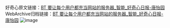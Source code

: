 好奇心原文链接：[BT 要让每个用户都充当网站的服务器_智能_好奇心日报-唐怡园](https://www.qdaily.com/articles/5701.html)
WebArchive归档链接：[BT 要让每个用户都充当网站的服务器_智能_好奇心日报-唐怡园](http://web.archive.org/web/20190623165344/https://www.qdaily.com/articles/5701.html)
![image](http://ww3.sinaimg.cn/large/007d5XDply1g3w93570h1j30u02ngaut)
